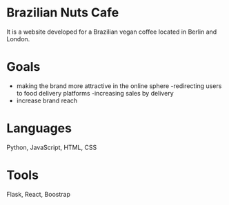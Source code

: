 # Brazilian Nuts Cafe

It is a website developed for a Brazilian vegan coffee located in Berlin and London.

# Goals

- making the brand more attractive in the online sphere
-redirecting users to food delivery platforms
-increasing sales by delivery
- increase brand reach


# Languages
Python, JavaScript, HTML, CSS  

# Tools
Flask, React, Boostrap
